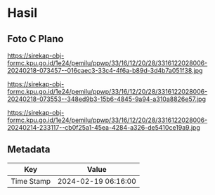 # Hasil

## Foto C Plano

https://sirekap-obj-formc.kpu.go.id/1e24/pemilu/ppwp/33/16/12/20/28/3316122028006-20240218-073457--016caec3-33c4-4f6a-b89d-3d4b7a051f38.jpg

https://sirekap-obj-formc.kpu.go.id/1e24/pemilu/ppwp/33/16/12/20/28/3316122028006-20240218-073553--348ed9b3-15b6-4845-9a94-a310a8826e57.jpg

https://sirekap-obj-formc.kpu.go.id/1e24/pemilu/ppwp/33/16/12/20/28/3316122028006-20240214-233117--cb0f25a1-45ea-4284-a326-de5410ce19a9.jpg


## Metadata

| Key        | Value               |
| ---------- | ------------------- |
| Time Stamp | 2024-02-19 06:16:00 |



